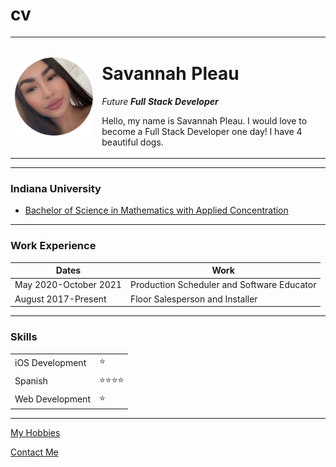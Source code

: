 # cv
<!DOCTYPE html>
<html lang="en">
<head>
    <meta charset="UTF-8">
    <meta http-equiv="X-UA-Compatible" content="IE=edge">
    <meta name="viewport" content="width=device-width, initial-scale=1.0">
    <title>Savannah's Personal Site</title>
</head>


<body>
    <table cellspacing="20">
        <tr>
            <td>
                <img src="savannahpleaucircle.png" alt="Savannah Profile Picture">
            </td>
            <td>
                <h1>Savannah Pleau</h1>
                <p><em>Future <strong>Full Stack Developer</strong></em></p>
                <p>Hello, my name is Savannah Pleau. I would love to become a Full Stack Developer one day! I have 4 beautiful dogs.</p>
            </td>
        </tr>
    </table>
    <hr>
    <h3>Indiana University</h3>
    <ul>
    <li><a href="https://bulletins.iu.edu/iusb/2022-2023/schools/college-of-liberal-arts-and-sciences/mathematics/math-bs.shtml?_gl=1*1fm0z4a*_ga*MTY4ODg5MjA4Ni4xNjY4NjI0MTc4*_ga_61CH0D2DQW*MTY2ODYyNDE3Ny4xLjEuMTY2ODYyNDE4NC4wLjAuMA..&_ga=2.173450787.1242343312.1668624178-1688892086.1668624178">Bachelor of Science in Mathematics with Applied Concentration</a></li>
    </ul>
    <hr>
    <h3>Work Experience</h3>
    <table cellspacing="10">
        <thead>
            <tr>
                <th>Dates</th>
                <th>Work</th>
            </tr>
        </thead>
        <tbody>
            <tr>
                <td>May 2020-October 2021</td>
                <td>Production Scheduler and Software Educator</td>
            </tr>
            <tr>
                <td>August 2017-Present</td>
                <td>Floor Salesperson and Installer</td>
            </tr>
        </tbody>
    </table>
    <hr>
    <h3>Skills</h3>
         <table cellspacing="10">
                <tr>
                    <td>iOS Development</td>
                    <td>⭐️</td>
                </tr>
                <tr>
                    <td>Spanish</td>
                    <td>⭐️⭐️⭐️⭐️</td>
                </tr>
                <tr>
                    <td>Web Development</td>
                    <td>⭐️</td>
                </tr>
            </table>
    <hr>
    <a href="hobbies.html">My Hobbies</a>
   <p><a href="contactme.html">Contact Me</a></p>

</body>
</html>
